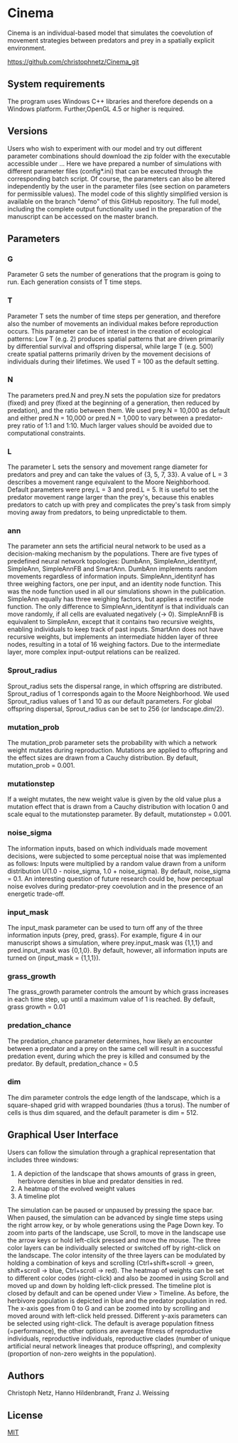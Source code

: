 # Cinema

Cinema is an individual-based model that simulates the coevolution of movement strategies between predators and prey in a spatially explicit environment. 

https://github.com/christophnetz/Cinema_git

## System requirements

The program uses Windows C++ libraries and therefore depends on a Windows platform. 
Further,OpenGL 4.5 or higher is required.


## Versions

Users who wish to experiment with our model and try out different parameter combinations should download the zip folder 
with the executable accessible under ... 
Here we have prepared a number of simulations with different parameter files (config*.ini) 
that can be executed through the corresponding batch script. Of course, the parameters can also be altered 
independently by the user in the parameter files (see section on parameters for permissible values).
The model code of this slightly simplified version is available on the branch "demo" of this GitHub repository. 
The full model, including the complete output functionality used in the preparation of the manuscript can be accessed
on the master branch.


## Parameters

### G
Parameter G sets the number of generations that the program is going to run. Each generation consists of T time steps.

### T
Parameter T sets the number of time steps per generation, and therefore also the number of movements an individual makes 
before reproduction occurs. This parameter can be of interest in the creation of ecological patterns: Low T (e.g. 2)
produces spatial patterns that are driven primarily by differential survival and offspring dispersal, while large T (e.g. 500)
create spatial patterns primarily driven by the movement decisions of individuals during their lifetimes. 
We used T = 100 as the default setting.

### N
The parameters pred.N and prey.N sets the population size for predators (fixed) and prey (fixed at the beginning of a generation, then reduced by predation),
and the ratio between them. We used prey.N = 10,000 as default and either pred.N = 10,000 or pred.N = 1,000 to vary between
a predator-prey ratio of 1:1 and 1:10. Much larger values should be avoided due to computational constraints.

### L
The parameter L sets the sensory and movement range diameter for predators and prey and can take the values of {3, 5, 7, 33}. 
A value of L = 3 describes a movement range equivalent to the Moore Neighborhood. Default parameters were prey.L = 3 and pred.L = 5. 
It is useful to set the predator movement range larger than the prey's, because this enables predators to catch up 
with prey and complicates the prey's task from simply moving away from predators, to being unpredictable to them. 

### ann
The parameter ann sets the artificial neural network to be used as a decision-making mechanism by the populations.
There are five types of predefined neural network topologies: DumbAnn, SimpleAnn_identitynf, SimpleAnn, SimpleAnnFB and
SmartAnn. DumbAnn implements random movements regardless of information inputs. SimpleAnn_identitynf has three weighing factors,
one per input, and an identity node function. This was the node function used in all our simulations shown in the publication.
SimpleAnn equally has three weighing factors, but applies a rectifier node function. The only difference to SimpleAnn_identitynf
is that individuals can move randomly, if all cells are evaluated negatively (-> 0). SimpleAnnFB is equivalent to SimpleAnn,
except that it contains two recursive weights, enabling individuals to keep track of past inputs. SmartAnn does not have recursive
weights, but implements an intermediate hidden layer of three nodes, resulting in a total of 16 weighing factors. Due to the 
intermediate layer, more complex input-output relations can be realized. 

### Sprout_radius
Sprout_radius sets the dispersal range, in which offspring are distributed. Sprout_radius of 1 corresponds again to 
the Moore Neighborhood. We used Sprout_radius values of 1 and 10 as our default parameters. For global offspring dispersal,
Sprout_radius can be set to 256 (or landscape.dim/2).

### mutation_prob
The mutation_prob parameter sets the probability with which a network weight mutates during reproduction. 
Mutations are applied to offspring and the effect sizes are drawn from a Cauchy distribution. 
By default, mutation_prob =  0.001.

### mutationstep
If a weight mutates, the new weight value is given by the old value plus a mutation effect 
that is drawn from a Cauchy distribution with location 0 and scale equal to the mutationstep parameter.
By default, mutationstep = 0.001.

### noise_sigma
The information inputs, based on which individuals made movement decisions, were subjected to some perceptual noise that 
was implemented as follows: Inputs were multiplied by a random value drawn from a uniform distribution U(1.0 - noise_sigma, 1.0 + noise_sigma).
By default, noise_sigma = 0.1. An interesting question of future research could be, how perceptual noise evolves during predator-prey coevolution and
in the presence of an energetic trade-off.

### input_mask
The input_mask parameter can be used to turn off any of the three information inputs {prey, pred, grass}.
For example, figure 4 in our manuscript shows a simulation, where prey.input_mask was {1,1,1} and pred.input_mask was {0,1,0}.
By default, however, all information inputs are turned on (input_mask = {1,1,1}). 

### grass_growth
The grass_growth parameter controls the amount by which grass increases in each time step, up until a maximum value of 1 
is reached. By default, grass growth = 0.01

### predation_chance
The predation_chance parameter determines, how likely an encounter between a predator and a prey on the same cell 
will result in a successful predation event, during which the prey is killed and consumed by the predator.
By default, predation_chance = 0.5

### dim
The dim parameter controls the edge length of the landscape, which is a square-shaped grid with wrapped boundaries (thus a torus).
The number of cells is thus dim squared, and the default parameter is dim = 512.

## Graphical User Interface
Users can follow the simulation through a graphical representation that includes three windows:
1) A depiction of the landscape that shows amounts of grass in green, herbivore densities in blue and predator densities in red.
2) A heatmap of the evolved weight values
3) A timeline plot 

The simulation can be paused or unpaused by pressing the space bar. When paused, the simulation can be advanced by 
single time steps using the right arrow key, or by whole generations using the Page Down key. To zoom into 
parts of the landscape, use Scroll, to move in the landscape use the arrow keys or hold left-click pressed and move the mouse.
The three color layers can be individually selected or switched off by right-click on the landscape. The color intensity 
of the three layers can be modulated by holding a combination of keys and scrolling (Ctrl+shift+scroll -> green, 
shift+scroll -> blue, Ctrl+scroll -> red). 
The heatmap of weights can be set to different color codes (right-click) and also be zoomed in using Scroll and moved up and down 
by holding left-click pressed. 
The timeline plot is closed by default and can be opened under View > Timeline. As before, the herbivore population 
is depicted in blue and the predator population in red. The x-axis goes from 0 to G and can be zoomed into by scrolling 
and moved around with left-click held pressed. Different y-axis parameters can be selected using right-click. The default
is average population fitness (=performance), the other options are average fitness of reproductive individuals, 
reproductive individuals, reproductive clades (number of unique artificial neural network lineages that produce offspring),
and complexity (proportion of non-zero weights in the population).


## Authors
Christoph Netz, Hanno Hildenbrandt, Franz J. Weissing

## License
[MIT](https://choosealicense.com/licenses/mit/)
